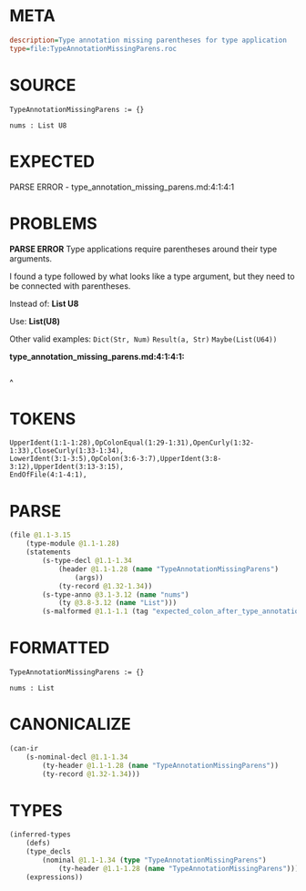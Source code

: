# META
~~~ini
description=Type annotation missing parentheses for type application
type=file:TypeAnnotationMissingParens.roc
~~~
# SOURCE
~~~roc
TypeAnnotationMissingParens := {}

nums : List U8
~~~
# EXPECTED
PARSE ERROR - type_annotation_missing_parens.md:4:1:4:1
# PROBLEMS
**PARSE ERROR**
Type applications require parentheses around their type arguments.

I found a type followed by what looks like a type argument, but they need to be connected with parentheses.

Instead of:
    **List U8**

Use:
    **List(U8)**

Other valid examples:
    `Dict(Str, Num)`
    `Result(a, Str)`
    `Maybe(List(U64))`

**type_annotation_missing_parens.md:4:1:4:1:**
```roc

```
^


# TOKENS
~~~zig
UpperIdent(1:1-1:28),OpColonEqual(1:29-1:31),OpenCurly(1:32-1:33),CloseCurly(1:33-1:34),
LowerIdent(3:1-3:5),OpColon(3:6-3:7),UpperIdent(3:8-3:12),UpperIdent(3:13-3:15),
EndOfFile(4:1-4:1),
~~~
# PARSE
~~~clojure
(file @1.1-3.15
	(type-module @1.1-1.28)
	(statements
		(s-type-decl @1.1-1.34
			(header @1.1-1.28 (name "TypeAnnotationMissingParens")
				(args))
			(ty-record @1.32-1.34))
		(s-type-anno @3.1-3.12 (name "nums")
			(ty @3.8-3.12 (name "List")))
		(s-malformed @1.1-1.1 (tag "expected_colon_after_type_annotation"))))
~~~
# FORMATTED
~~~roc
TypeAnnotationMissingParens := {}

nums : List
~~~
# CANONICALIZE
~~~clojure
(can-ir
	(s-nominal-decl @1.1-1.34
		(ty-header @1.1-1.28 (name "TypeAnnotationMissingParens"))
		(ty-record @1.32-1.34)))
~~~
# TYPES
~~~clojure
(inferred-types
	(defs)
	(type_decls
		(nominal @1.1-1.34 (type "TypeAnnotationMissingParens")
			(ty-header @1.1-1.28 (name "TypeAnnotationMissingParens"))))
	(expressions))
~~~
